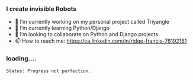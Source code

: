 ###  I create invisible Robots

- 🔭 I’m currently working on my personal project called Triyangle
- 🌱 I’m currently learning Python/Django
- :busts_in_silhouette: I’m looking to collaborate on Python and Django projects
- 📫 How to reach me: https://ca.linkedin.com/in/ridge-francis-76192161

### loading.... 

`Status: Progress not perfection.`
